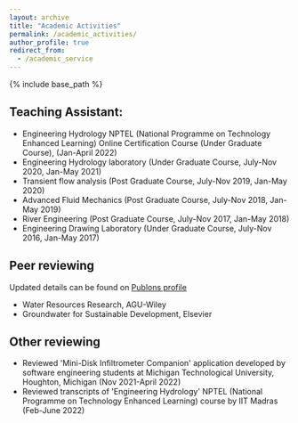 ```yaml
---
layout: archive
title: "Academic Activities"
permalink: /academic_activities/
author_profile: true
redirect_from:
  - /academic_service
---
```


{% include base_path %}

## Teaching Assistant:
   * Engineering Hydrology
      NPTEL (National Programme on Technology Enhanced Learning) Online Certification Course 
      (Under Graduate Course), (Jan-April 2022)
   * Engineering Hydrology laboratory
      (Under Graduate Course, July-Nov 2020, Jan-May 2021)
   * Transient flow analysis 
      (Post Graduate Course, July-Nov 2019, Jan-May 2020)
   * Advanced Fluid Mechanics 
      (Post Graduate Course, July-Nov 2018, Jan-May 2019)
   * River Engineering 
      (Post Graduate Course, July-Nov 2017, Jan-May 2018)
   * Engineering Drawing Laboratory 
      (Under Graduate Course, July-Nov 2016, Jan-May 2017)

## Peer reviewing

Updated details can be found on [Publons profile](https://publons.com/researcher/5298547/aparimita-priyadarshini-naik/peer-review/)

* Water Resources Research, AGU-Wiley
* Groundwater for Sustainable Development, Elsevier

## Other reviewing
* Reviewed 'Mini-Disk Infiltrometer Companion' application developed by software engineering students at Michigan Technological University, Houghton, Michigan (Nov 2021-April 2022)
* Reviewed transcripts of 'Engineering Hydrology' NPTEL (National Programme on Technology Enhanced Learning) course by IIT Madras (Feb-June 2022) 






